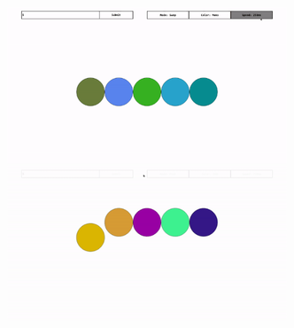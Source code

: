 ![](https://github.com/cclarice/frontend_sort_circles/blob/main/gif/Colors.gif)
![](https://github.com/cclarice/frontend_sort_circles/blob/main/gif/Modes.gif)
